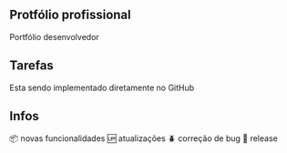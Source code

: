 ## Protfólio profissional
Portfólio desenvolvedor

## Tarefas 

Esta sendo implementado diretamente no GitHub

## Infos

:package: novas funcionalidades
:up: atualizações 
:beetle: correção de bug
:checkered_flag: release